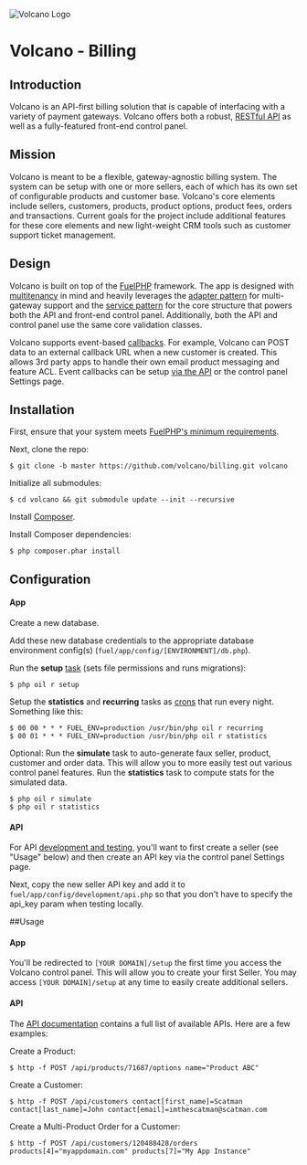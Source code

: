 ![Volcano Logo](https://raw.githubusercontent.com/volcano/billing/master/public/assets/img/logo-large.png)

# Volcano - Billing

## Introduction

Volcano is an API-first billing solution that is capable of interfacing with a variety of payment gateways. Volcano offers both a robust, [RESTful API](https://github.com/volcano/billing/wiki/API) as well as a fully-featured front-end control panel.

## Mission
Volcano is meant to be a flexible, gateway-agnostic billing system. The system can be setup with one or more sellers, each of which has its own set of configurable products and customer base. Volcano's core elements include sellers, customers, products, product options, product fees, orders and transactions. Current goals for the project include additional features for these core elements and new light-weight CRM tools such as customer support ticket management.

## Design
Volcano is built on top of the [FuelPHP](http://fuelphp.com) framework. The app is designed with [multitenancy](http://en.wikipedia.org/wiki/Multitenancy) in mind and heavily leverages the [adapter pattern](http://en.wikipedia.org/wiki/Adapter_pattern) for multi-gateway support and the [service pattern](http://en.wikipedia.org/wiki/Service_layers_pattern) for the core structure that powers both the API and front-end control panel. Additionally, both the API and control panel use the same core validation classes.

Volcano supports event-based [callbacks](https://github.com/volcano/billing/wiki/Callbacks). For example, Volcano can POST data to an external callback URL when a new customer is created. This allows 3rd party apps to handle their own email product messaging and feature ACL. Event callbacks can be setup [via the API](https://github.com/volcano/billing/wiki/API#callbacks) or the control panel Settings page.

## Installation

First, ensure that your system meets [FuelPHP's minimum requirements](http://fuelphp.com/docs/requirements.html).


Next, clone the repo:

	$ git clone -b master https://github.com/volcano/billing.git volcano

Initialize all submodules:

	$ cd volcano && git submodule update --init --recursive

Install [Composer](https://getcomposer.org/doc/00-intro.md).

Install Composer dependencies:

	$ php composer.phar install

## Configuration

#### App
Create a new database.

Add these new database credentials to the appropriate database environment config(s) (`fuel/app/config/[ENVIRONMENT]/db.php`).

Run the __setup__ [task](http://fuelphp.com/docs/packages/oil/refine.html) (sets file permissions and runs migrations):

	$ php oil r setup

Setup the __statistics__ and __recurring__ tasks as [crons](http://en.wikipedia.org/wiki/Cron#Examples) that run every night. Something like this:

	$ 00 00 * * * FUEL_ENV=production /usr/bin/php oil r recurring
	$ 00 01 * * * FUEL_ENV=production /usr/bin/php oil r statistics

Optional: Run the __simulate__ task to auto-generate faux seller, product, customer and order data. This will allow you to more easily test out various control panel features. Run the __statistics__ task to compute stats for the simulated data.

	$ php oil r simulate
	$ php oil r statistics

#### API
For API [development and testing](https://github.com/volcano/billing/wiki/API), you'll want to first create a seller (see "Usage" below) and then create an API key via the control panel Settings page.

Next, copy the new seller API key and add it to `fuel/app/config/development/api.php` so that you don't have to specify the api_key param when testing locally.

##Usage

#### App
You'll be redirected to `[YOUR DOMAIN]/setup` the first time you access the Volcano control panel. This will allow you to create your first Seller. You may access `[YOUR DOMAIN]/setup` at any time to easily create additional sellers.

#### API
The [API documentation](https://github.com/volcano/billing/wiki/API) contains a full list of available APIs. Here are a few examples:

Create a Product:

	$ http -f POST /api/products/71687/options name="Product ABC"

Create a Customer:

	$ http -f POST /api/customers contact[first_name]=Scatman contact[last_name]=John contact[email]=imthescatman@scatman.com

Create a Multi-Product Order for a Customer:

	$ http -f POST /api/customers/120488428/orders products[4]="myappdomain.com" products[7]="My App Instance"